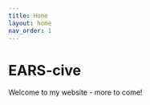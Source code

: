 ```yaml
---
title: Home
layout: home
nav_order: 1
---
```


<h1>EARS-cive</h1>

Welcome to my website - more to come!